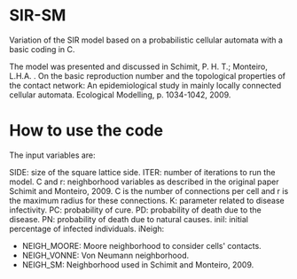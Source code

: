 # SIR-SM
Variation of the SIR model based on a probabilistic cellular automata with a basic coding in C.
 
The model was presented and discussed in Schimit, P. H. T.; Monteiro, L.H.A. . On the basic reproduction number and the topological properties of the contact network: An epidemiological study in mainly locally connected cellular automata. Ecological Modelling, p. 1034-1042, 2009.
 
# How to use the code

The input variables are:

SIDE: size of the square lattice side.
ITER: number of iterations to run the model.
C and r: neighborhood variables as described in the original paper Schimit and Monteiro, 2009. C is the number of connections per cell and r is the maximum radius for these connections.
K: parameter related to disease infectivity.
PC: probability of cure.
PD: probability of death due to the disease.
PN: probability of death due to natural causes.
iniI: initial percentage of infected individuals.
iNeigh:
- NEIGH_MOORE: Moore neighborhood to consider cells' contacts.
- NEIGH_VONNE: Von Neumann neighborhood.
- NEIGH_SM: Neighborhood used in Schimit and Monteiro, 2009.




